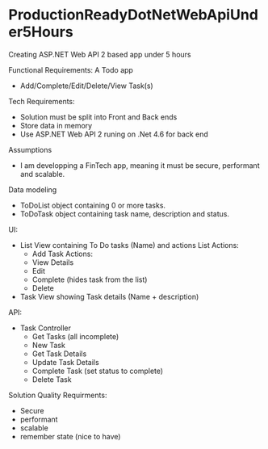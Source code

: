 # ProductionReadyDotNetWebApiUnder5Hours
Creating ASP.NET Web API 2 based app under 5 hours

Functional Requirements:
A Todo app
* Add/Complete/Edit/Delete/View Task(s)

Tech Requirements:
* Solution must be split into Front and Back ends
* Store data in memory
* Use ASP.NET Web API 2 runing on .Net 4.6 for back end


Assumptions
* I am developping a FinTech app, meaning it must be secure, performant and scalable.

Data modeling
* ToDoList object containing 0 or more tasks.
* ToDoTask object containing task name, description and status.

UI:
* List View containing To Do tasks (Name) and actions
  List Actions:
  * Add
  Task Actions:
  * View Details
  * Edit
  * Complete (hides task from the list)
  * Delete
* Task View showing Task details (Name + description)

API:
* Task Controller
  * Get Tasks (all incomplete)
  * New Task
  * Get Task Details
  * Update Task Details
  * Complete Task (set status to complete)
  * Delete Task


Solution Quality Requirments:
* Secure
* performant
* scalable
* remember state (nice to have)


